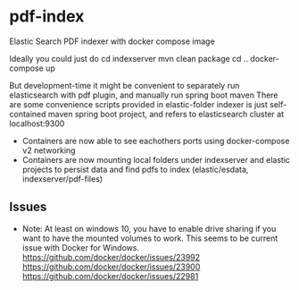 # pdf-index
Elastic Search PDF indexer with docker compose image

Ideally you could just do
cd indexserver
mvn clean package
cd ..
docker-compose up

But development-time it might be convenient to separately run elasticsearch with pdf plugin, and manually run spring boot maven
There are some convenience scripts provided in elastic-folder
indexer is just self-contained maven spring boot project, and refers to elasticsearch cluster at localhost:9300

- Containers are now able to see eachothers ports using docker-compose v2 networking
- Containers are now mounting local folders under indexserver and elastic projects to persist data and find pdfs to index (elastic/esdata, indexserver/pdf-files)


## Issues

- Note: At least on windows 10, you have to enable drive sharing if you want to have the mounted volumes to work. This seems to be current issue with Docker for Windows.
https://github.com/docker/docker/issues/23992
https://github.com/docker/docker/issues/23900
https://github.com/docker/docker/issues/22981
